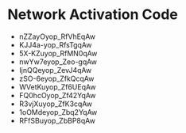 # Network Activation Code
* nZZayOyop_RfVhEqAw
* KJJ4a-yop_RfsTgqAw
* 5X-KZuyop_RfMN0qAw
* nwYw7eyop_Zeo-gqAw
* IjnQQeyop_ZevJ4qAw
* zSO-6eyop_ZfkQcqAw
* WVetKuyop_Zf6UEqAw
* FQ0hcOyop_Zf42YqAw
* R3vjXuyop_ZfK3cqAw
* 1oOMdeyop_Zbq2YqAw
* RFfSBuyop_ZbBP8qAw